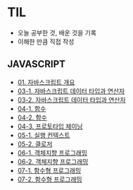 # TIL

- 오늘 공부한 것, 배운 것을 기록
- 이해한 만큼 직접 작성

## JAVASCRIPT

- [01. 자바스크립트 개요](./Javascript/01_Javascript_Summary.md)
- [03-1. 자바스크립트 데이터 타입과 연산자](./Javascript/03_Javascript_datatype&operators_1.md)
- [03-2. 자바스크립트 데이터 타입과 연산자](./Javascript/03_Javascript_datatype&operators_2.md)
- [04-1. 함수](./Javascript/04_Javascript_function_1.md)
- [04-2. 함수](./Javascript/04_Javascript_function_2.md)
- [04-3. 프로토타입 체이닝](./Javascript/04_Javascript_prototypeChaining.md)
- [05-1. 실행 컨텍스트](./Javascript/05_Javascript_executionContext.md)
- [05-2. 클로저](./Javascript/05_Javascript_closer.md)
- [06-1. 객체지향 프로그래밍](./Javascript/06_Javascript_oop_1.md)
- [06-2. 객체지향 프로그래밍](./Javascript/06_Javascript_oop_2.md)
- [07-1. 함수형 프로그래밍](./Javascript/07_Javascript_fp_1.md)
- [07-2. 함수형 프로그래밍](./Javascript/07_Javascript_fp_2.md)
